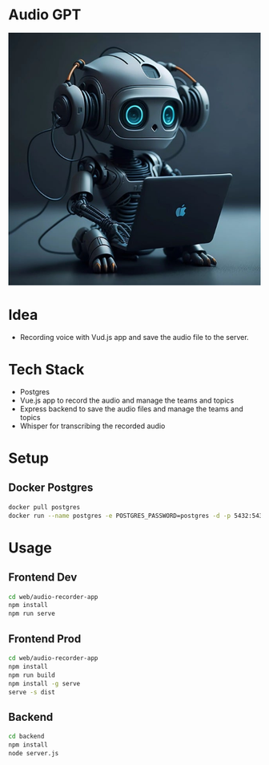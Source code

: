 # Audio GPT

![Alt text](./web/audio-recorder-app/src/assets/ai_bot.jpg)

# Idea
* Recording voice with Vud.js app and save the audio file to the server.

# Tech Stack
- Postgres
- Vue.js app to record the audio and manage the teams and topics
- Express backend to save the audio files and manage the teams and topics
- Whisper for transcribing the recorded audio

# Setup
## Docker Postgres
```bash
docker pull postgres
docker run --name postgres -e POSTGRES_PASSWORD=postgres -d -p 5432:5432 -v ./data:/var/lib/postgresql/data postgres
```

# Usage

## Frontend Dev
```bash
cd web/audio-recorder-app
npm install
npm run serve
```

## Frontend Prod
```bash
cd web/audio-recorder-app
npm install
npm run build
npm install -g serve
serve -s dist
```


## Backend
```bash
cd backend
npm install
node server.js
```